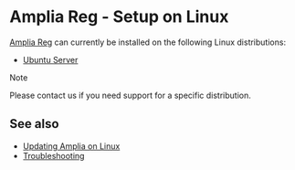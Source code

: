 ﻿# Amplia Reg - Setup on Linux

[Amplia Reg](../../index.md) can currently be installed on the following Linux distributions:

* [Ubuntu Server](install-ubuntu.md)

> [!NOTE]
> Please contact us if you need support for a specific distribution.

## See also

* [Updating Amplia on Linux](update.md)
* [Troubleshooting](troubleshoot/index.md)
